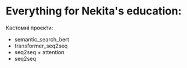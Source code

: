 # Everything for Nekita's education:
Кастомні проєкти:
- semantic_search_bert
- transformer_seq2seq
- seq2seq + attention
- seq2seq

